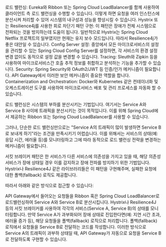 로드 밸런싱: Eureka와 Ribbon 또는 Spring Cloud LoadBalancer를 함께 사용하여 클라이언트 측 로드 밸런싱을 수행할 수 있습니다. 이렇게 하면 요청을 여러 인스턴스에 분산시켜 처리할 수 있어 시스템의 내구성과 성능을 향상시킬 수 있습니다.
Hystrix 또는 Resilience4j를 사용한 회로 차단기 패턴 구현: 이 패턴은 장애가 전체 시스템으로 전파되는 것을 방지하는데 도움이 됩니다. 일반적으로 Hystrix는 Spring Cloud Netflix 프로젝트의 일부였지만 현재는 유지 보수 모드입니다. 따라서 Resilience4j가 좋은 대안일 수 있습니다.
Config Server 설정: 중앙에서 모든 마이크로서비스의 설정을 관리할 수 있는 Spring Cloud Config Server를 설정하면, 각 서비스의 환경 설정 변경 없이도 동적으로 설정 값을 변경할 수 있습니다.
Tracing: Sleuth와 Zipkin 등을 사용하여 마이크로서비스간 호출 추적 정보를 취합하고 분석하는 기능을 추가할 수 있습니다.
Security: Spring Security와 OAuth2/JWT 등 인증/인가 메커니즘이 필요합니다. API Gateway에서 이러한 보안 메커니즘이 중요한 역할을 합니다.
Containerization and Orchestration: Docker와 Kubernetes 같은 컨테이너화 및 오케스트레이션 도구를 사용하여 마이크로서비스 배포 및 관리 프로세스를 자동화 할 수 있습니다.








로드 밸런싱은 시스템의 부하를 분산시키는 기법입니다. 여기서는 Service A와 Service B 사이에 트래픽을 분산시키는 것이 목적입니다. 이를 위해 Spring Cloud에서 제공하는 Ribbon 또는 Spring Cloud LoadBalancer를 사용할 수 있습니다.

그러나, 단순한 로드 밸런싱만으로는 "Service A의 트래픽이 많이 발생하면 Service B로 보내게 하기"라는 조건을 만족시키기 어렵습니다. 이를 위해서는 서비스의 상태(예: 응답 시간, 에러율 등)를 모니터링하고 그에 따라 동적으로 로드 밸런싱 전략을 변경하는 메커니즘이 필요합니다.

서킷 브레이커 패턴은 한 서비스가 다른 서비스에 의존성을 가지고 있을 때, 해당 의존성 서비스가 장애 상태일 경우 이를 감지하고 장애 전파를 방지하기 위한 기법입니다. Hystrix나 Resilience4J 같은 라이브러리들은 이 패턴을 구현해주며, 실패한 요청에 대한 폴백(fallback) 로직도 제공합니다.

따라서 아래와 같은 방식으로 접근할 수 있습니다:

API Gateway에서 들어오는 요청들을 Ribbon 혹은 Spring Cloud LoadBalancer로 로드밸런싱하여 Service A와 Service B로 분산시킵니다.
Hystrix나 Resilience4J 등의 서킷 브레이커를 사용하여 각각의 서비스(Service A, Service B)의 상태를 모니터링합니다.
만약 Service A가 과부화되어 장애 상태로 진입한다면(예: 지연 시간 초과, 에러율 증가 등), 해당 요청들을 폴백(fallback) 로직으로 처리합니다.
폴백(fallback) 로직에서 요청들을 Service B로 전달하는 코드를 작성합니다.
이러한 방식으로 Service A의 트래픽이 과부하 상태일 때, API Gateway가 자동으로 요청을 Service B로 전달하도록 구현할 수 있습니다.
